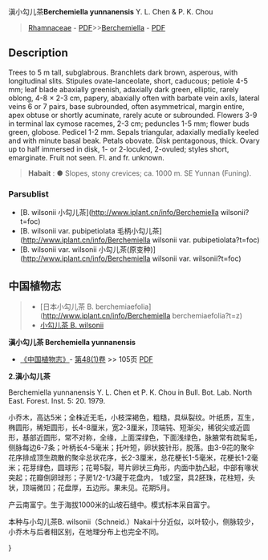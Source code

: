 滇小勾儿茶**Berchemiella yunnanensis** Y. L. Chen & P. K. Chou

> [Rhamnaceae](http://www.iplant.cn/info/Rhamnaceae?t=foc) - [PDF](http://www.iplant.cn/foc/pdf/Rhamnaceae.pdf)>>[Berchemiella](http://www.iplant.cn/info/Berchemiella?t=foc) - [PDF](http://www.iplant.cn/foc/pdf/Berchemiella.pdf)

## Description

Trees to 5 m tall, subglabrous. Branchlets dark brown, asperous, with longitudinal slits. Stipules ovate-lanceolate, short, caducous; petiole 4-5 mm; leaf blade abaxially greenish, adaxially dark green, elliptic, rarely oblong, 4-8 × 2-3 cm, papery, abaxially often with barbate vein axils, lateral veins 6 or 7 pairs, base subrounded, often asymmetrical, margin entire, apex obtuse or shortly acuminate, rarely acute or subrounded. Flowers 3-9 in terminal lax cymose racemes, 2-3 cm; peduncles 1-5 mm; flower buds green, globose. Pedicel 1-2 mm. Sepals triangular, adaxially medially keeled and with minute basal beak. Petals obovate. Disk pentagonous, thick. Ovary up to half immersed in disk, 1- or 2-loculed, 2-ovuled; styles short, emarginate. Fruit not seen. Fl. and fr. unknown.


> **Habait** : 
>●  Slopes, stony crevices; ca. 1000 m. SE Yunnan (Funing).

### Parsublist

* [B.  wilsonii  小勾儿茶](http://www.iplant.cn/info/Berchemiella wilsonii?t=foc)
* [B.  wilsonii var. pubipetiolata  毛柄小勾儿茶](http://www.iplant.cn/info/Berchemiella wilsonii var. pubipetiolata?t=foc)
* [B.  wilsonii var. wilsonii  小勾儿茶(原变种)](http://www.iplant.cn/info/Berchemiella wilsonii var. wilsonii?t=foc)

## 中国植物志

> * [日本小勾儿茶  B.  berchemiaefolia](http://www.iplant.cn/info/Berchemiella berchemiaefolia?t=z)
> * [小勾儿茶  B.  wilsonii](Berchemiella-wilsonii-小勾儿茶.md)


**滇小勾儿茶 Berchemiella yunnanensis**

* [《中国植物志》](http://www.iplant.cn/frps)- [第48(1)卷](http://www.iplant.cn/frps/vol/48(1)) >> 105页 [PDF](http://www.iplant.cn/frps/pdf/48(1)/105a.PDF)


**2.滇小勾儿茶**

Berchemiella yunnanensis Y. L. Chen et P. K. Chou in Bull. Bot. Lab. North East. Forest. Inst. 5: 20. 1979.

小乔木，高达5米；全株近无毛，小枝深褐色，粗糙，具纵裂纹。叶纸质，互生，椭圆形，稀矩圆形，长4-8厘米，宽2-3厘米，顶端钝、短渐尖，稀锐尖或近圆形，基部近圆形，常不对称，全缘，上面深绿色，下面浅绿色，脉腋常有疏髯毛，侧脉每边6-7条；叶柄长4-5毫米；托叶短，卵状披针形，脱落。由3-9花的聚伞花序排成顶生疏散的聚伞总状花序，长2-3厘米，总花梗长1-5毫米，花梗长1-2毫米；花芽绿色，圆球形；花萼5裂，萼片卵状三角形，内面中肋凸起，中部有喙状突起；花瓣倒卵球形；子房1/2-1/3藏于花盘内， 1或2室，具2胚珠，花柱短，头状，顶端微凹；花盘厚，五边形。果未见。花期5月。

产云南富宁。生于海拔1000米的山坡石缝中。模式标本采自富宁。

本种与小勾儿茶B. wilsonii（Schneid.）Nakai十分近似，以叶较小，侧脉较少，小乔木与后者相区别，在地理分布上也完全不同。

}